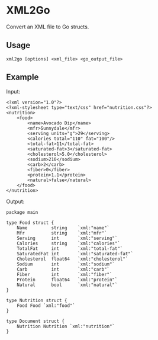 XML2Go
=========================

Convert an XML file to Go structs.

Usage
-------------------------
    xml2go [options] <xml_file> <go_output_file>

Example
-------------------------

Input:

    <?xml version="1.0"?>
    <?xml-stylesheet type="text/css" href="nutrition.css"?>
    <nutrition>
        <food>
            <name>Avocado Dip</name>
            <mfr>Sunnydale</mfr>
            <serving units="g">29</serving>
            <calories total="110" fat="100"/>
            <total-fat>11</total-fat>
            <saturated-fat>3</saturated-fat>
            <cholesterol>5.0</cholesterol>
            <sodium>210</sodium>
            <carb>2</carb>
            <fiber>0</fiber>
            <protein>1.1</protein>
            <natural>false</natural>
        </food>
    </nutrition>

Output:

    package main

    type Food struct {
        Name         string    `xml:"name"`
        Mfr          string    `xml:"mfr"`
        Serving      int       `xml:"serving"`
        Calories     string    `xml:"calories"`
        TotalFat     int       `xml:"total-fat"`
        SaturatedFat int       `xml:"saturated-fat"`
        Cholesterol  float64   `xml:"cholesterol"`
        Sodium       int       `xml:"sodium"`
        Carb         int       `xml:"carb"`
        Fiber        int       `xml:"fiber"`
        Protein      float64   `xml:"protein"`
        Natural      bool      `xml:"natural"`
    }

    type Nutrition struct {
        Food Food `xml:"food"`
    }

    type Document struct {
        Nutrition Nutrition `xml:"nutrition"`
    }
